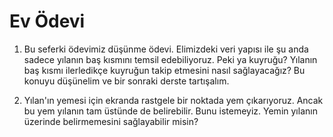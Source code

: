 # Ev Ödevi

1. Bu seferki ödevimiz düşünme ödevi. Elimizdeki veri yapısı ile şu anda sadece yılanın baş kısmını temsil edebiliyoruz. Peki ya kuyruğu? Yılanın baş kısmı ilerledikçe kuyruğun takip etmesini nasıl sağlayacağız? Bu konuyu düşünelim ve bir sonraki derste tartışalım.

2. Yılan'ın yemesi için ekranda rastgele bir noktada yem çıkarıyoruz. Ancak bu yem yılanın tam üstünde de belirebilir. Bunu istemeyiz. Yemin yılanın üzerinde belirmemesini sağlayabilir misin?